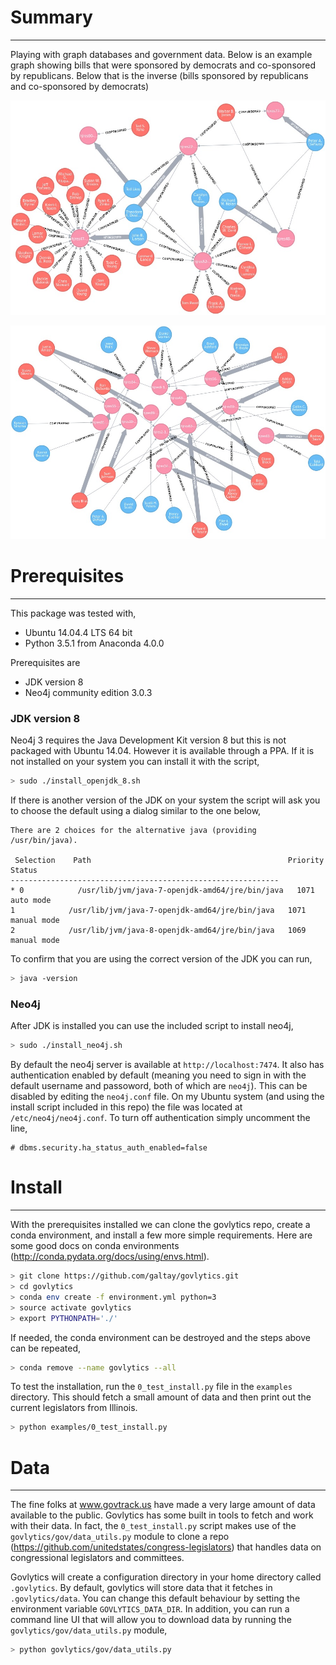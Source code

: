 # Summary
---------
Playing with graph databases and government data.  Below is an example graph
showing bills that were sponsored by democrats and co-sponsored by republicans.
Below that is the inverse (bills sponsored by republicans and co-sponsored by
democrats)

 ![Ds](imgs/dem_spons_rep_cospons.jpg)

 ![Rs](imgs/rep_spons_dem_cospons.jpg)

# Prerequisites
---------------
This package was tested with,
  - Ubuntu 14.04.4 LTS 64 bit
  - Python 3.5.1 from Anaconda 4.0.0

Prerequisites are
  - JDK version 8
  - Neo4j community edition 3.0.3

### JDK version 8

Neo4j 3 requires the Java Development Kit version 8 but this is not packaged with Ubuntu 14.04. However it is available through a PPA.  If it is not installed on
your system you can install it with the script,

```bash
> sudo ./install_openjdk_8.sh
```

If there is another version of the JDK on your system the script will ask you to
choose the default using a dialog similar to the one below,

    There are 2 choices for the alternative java (providing /usr/bin/java).

     Selection    Path                                            Priority   Status
    ------------------------------------------------------------
    * 0            /usr/lib/jvm/java-7-openjdk-amd64/jre/bin/java   1071      auto mode
    1            /usr/lib/jvm/java-7-openjdk-amd64/jre/bin/java   1071      manual mode
    2            /usr/lib/jvm/java-8-openjdk-amd64/jre/bin/java   1069      manual mode

To confirm that you are using the correct version of the JDK you can run,
```bash
> java -version
```

### Neo4j

After JDK is installed you can use the included script to install neo4j,
```bash
> sudo ./install_neo4j.sh
```

By default the neo4j server is available at `http://localhost:7474`.  It also has authentication
enabled by default (meaning you need to sign in with the default username and passoword, both
of which are `neo4j`).  This can be disabled by editing the `neo4j.conf` file.  On my Ubuntu
system (and using the install script included in this repo) the file was located at
`/etc/neo4j/neo4j.conf`.  To turn off authentication simply uncomment the line,

    # dbms.security.ha_status_auth_enabled=false


# Install
---------

With the prerequisites installed we can clone the govlytics repo, create a conda environment,
and install a few more simple requirements. Here are some good docs on conda environments
(http://conda.pydata.org/docs/using/envs.html).

```bash
> git clone https://github.com/galtay/govlytics.git
> cd govlytics
> conda env create -f environment.yml python=3
> source activate govlytics
> export PYTHONPATH='./'
```

If needed, the conda environment can be destroyed and the steps above can be repeated,
```bash
> conda remove --name govlytics --all
```

To test the installation, run the `0_test_install.py` file in the `examples`
directory.  This should fetch a small amount of data and then print out the
current legislators from Illinois.

```bash
> python examples/0_test_install.py
```

# Data
------

The fine folks at www.govtrack.us have made a very large amount of data
available to the public.  Govlytics has some built in tools to fetch and
work with their data.  In fact, the `0_test_install.py` script makes use
of the `govlytics/gov/data_utils.py` module to clone a repo
(https://github.com/unitedstates/congress-legislators) that handles
data on congressional legislators and committees.

Govlytics will create a configuration directory in your home directory
called `.govlytics`.  By default, govlytics will store data that it fetches
in `.govlytics/data`.  You can change this default behaviour by setting
the environment variable `GOVLYTICS_DATA_DIR`.  In addition, you can
run a command line UI that will allow you to download data by running the
`govlytics/gov/data_utils.py` module,

```bash
> python govlytics/gov/data_utils.py
```
